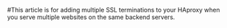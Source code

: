 <!-- post: -->


#This article is for adding multiple SSL terminations to your HAproxy when you serve multiple websites on the same backend servers.

